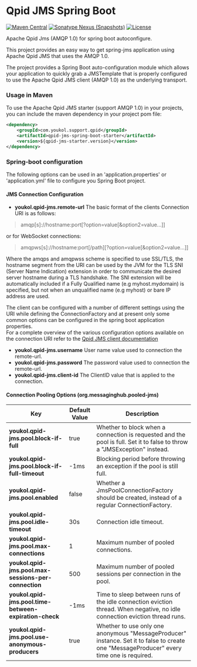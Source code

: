 # Qpid JMS Spring Boot

[![Maven Central](https://maven-badges.herokuapp.com/maven-central/com.youkol.support.qpid/qpid-jms-spring-boot-starter/badge.svg)](https://maven-badges.herokuapp.com/maven-central/com.youkol.support.qpid/qpid-jms-spring-boot-starter)
[![Sonatype Nexus (Snapshots)](https://img.shields.io/nexus/s/com.youkol.support.qpid/qpid-jms-spring-boot-starter?server=https%3A%2F%2Foss.sonatype.org)](https://oss.sonatype.org/content/repositories/snapshots/com/youkol/support/qpid/qpid-jms-spring-boot-starter/)
[![License](https://img.shields.io/badge/license-apache-brightgreen)](http://www.apache.org/licenses/LICENSE-2.0.html)

Apache Qpid Jms (AMQP 1.0) for spring boot autoconfigure.

This project provides an easy way to get spring-jms application using 
Apache Qpid JMS that uses the AMQP 1.0.

The project provides a Spring Boot auto-configuration module which allows your application to quickly grab a JMSTemplate that is properly configured to use the Apache Qpid JMS client (AMQP 1.0) as the underlying transport.

### Usage in Maven
To use the Apache Qpid JMS starter (support AMQP 1.0) in your projects,
you can include the maven dependency in your project pom file:
```xml
<dependency>
    <groupId>com.youkol.support.qpid</groupId>
    <artifactId>qpid-jms-spring-boot-starter</artifactId>
    <version>${qpid-jms-starter.version}</version>
</dependency>
```
### Spring-boot configuration
The following options can be used in an 'application.properties' or 'application.yml' file to configure you Spring Boot project.

#### JMS Connection Configuration
* __youkol.qpid-jms.remote-url__
The basic format of the clients Connection URI is as follows:
 > amqp[s]://hostname:port[?option=value[&option2=value...]]   

or for WebSocket connections:
 > amqpws[s]://hostname:port[/path][?option=value[&option2=value...]]   

Where the amqps and amqpwss scheme is specified to use SSL/TLS, the hostname segment from the URI can be used by the JVM for the TLS SNI (Server Name Indication) extension in order to communicate the desired server hostname during a TLS handshake. The SNI extension will be automatically included if a Fully Qualified name (e.g myhost.mydomain) is specified, but not when an unqualified name (e.g myhost) or bare IP address are used.

The client can be configured with a number of different settings using the URI while defining the ConnectionFactory and at present
 only some common options can be configured in the spring boot application properties.   
For a complete overview of the various configuration options available on the connection URI refer to the [Qpid JMS client documentation](http://qpid.apache.org/components/jms/index.html)
* __youkol.qpid-jms.username__ User name value used to connection the remote-url.
* __youkol.qpid-jms.password__ The password value used to connection the remote-url.
* __youkol.qpid-jms.client-id__ The ClientID value that is applied to the connection.
#### Connection Pooling Options (org.messaginghub.pooled-jms)
| Key | Default Value | Description |
| ---- | ---- | ---- |
| __youkol.qpid-jms.pool.block-if-full__ | true | Whether to block when a connection is requested and the pool is full. Set it to false to throw a "JMSException" instead. |
| __youkol.qpid-jms.pool.block-if-full-timeout__ | -1ms | Blocking period before throwing an exception if the pool is still full. |
| __youkol.qpid-jms.pool.enabled__ |false | Whether a JmsPoolConnectionFactory should be created, instead of a regular ConnectionFactory. |
| __youkol.qpid-jms.pool.idle-timeout__ | 30s | Connection idle timeout. |
| __youkol.qpid-jms.pool.max-connections__ | 1 | Maximum number of pooled connections. |
| __youkol.qpid-jms.pool.max-sessions-per-connection__ | 500 | Maximum number of pooled sessions per connection in the pool. |
| __youkol.qpid-jms.pool.time-between-expiration-check__ | -1ms | Time to sleep between runs of the idle connection eviction thread. When negative, no idle connection eviction thread runs. |
| __youkol.qpid-jms.pool.use-anonymous-producers__ | true | Whether to use only one anonymous "MessageProducer" instance. Set it to false to create one "MessageProducer" every time one is required. |
